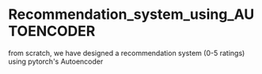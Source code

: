 # Recommendation_system_using_AUTOENCODER 

from scratch, we have designed a recommendation system (0-5 ratings) using pytorch's Autoencoder
